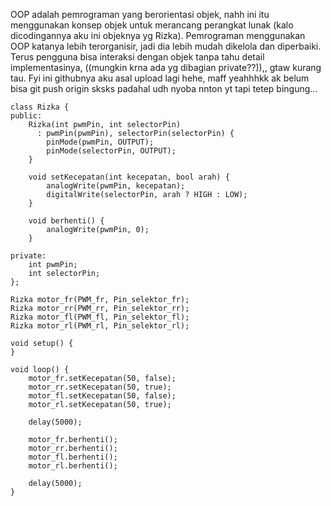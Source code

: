 OOP adalah pemrograman yang berorientasi objek, nahh ini itu menggunakan konsep objek untuk merancang perangkat lunak (kalo dicodingannya aku ini objeknya yg Rizka). Pemrograman menggunakan OOP katanya lebih terorganisir, jadi dia lebih mudah dikelola dan diperbaiki. Terus pengguna bisa interaksi dengan objek tanpa tahu detail implementasinya, ((mungkin krna ada yg dibagian private??)),, gtaw kurang tau. Fyi ini githubnya aku asal upload lagi hehe, maff yeahhhkk ak belum bisa git push origin sksks padahal udh nyoba nnton yt tapi tetep bingung...

```
class Rizka {
public:
    Rizka(int pwmPin, int selectorPin) 
      : pwmPin(pwmPin), selectorPin(selectorPin) {
        pinMode(pwmPin, OUTPUT);
        pinMode(selectorPin, OUTPUT);
    }

    void setKecepatan(int kecepatan, bool arah) {
        analogWrite(pwmPin, kecepatan);
        digitalWrite(selectorPin, arah ? HIGH : LOW);
    }

    void berhenti() {
        analogWrite(pwmPin, 0);
    }

private:
    int pwmPin;
    int selectorPin;
};

Rizka motor_fr(PWM_fr, Pin_selektor_fr);
Rizka motor_rr(PWM_rr, Pin_selektor_rr);
Rizka motor_fl(PWM_fl, Pin_selektor_fl);
Rizka motor_rl(PWM_rl, Pin_selektor_rl);

void setup() {
}

void loop() {
    motor_fr.setKecepatan(50, false); 
    motor_rr.setKecepatan(50, true);  
    motor_fl.setKecepatan(50, false); 
    motor_rl.setKecepatan(50, true);  

    delay(5000);

    motor_fr.berhenti();
    motor_rr.berhenti();
    motor_fl.berhenti();
    motor_rl.berhenti();

    delay(5000);
}
```
